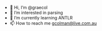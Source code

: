 - 👋 Hi, I’m @graecol
- 👀 I’m interested in parsing
- 🌱 I’m currently learning ANTLR
- 📫 How to reach me gcolman@live.com.au 

<!---
graecol/graecol is a ✨ special ✨ repository because its `README.md` (this file) appears on your GitHub profile.
You can click the Preview link to take a look at your changes.
--->

